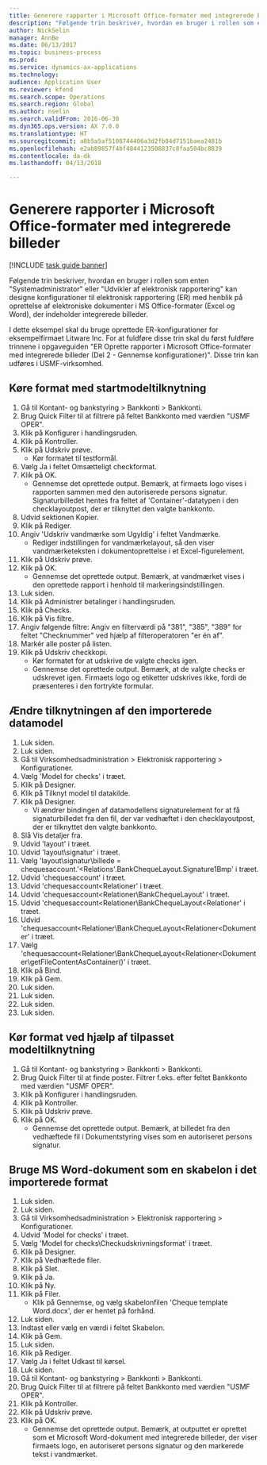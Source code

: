 ```yaml
--- 
title: Generere rapporter i Microsoft Office-formater med integrerede billeder
description: "Følgende trin beskriver, hvordan en bruger i rollen som enten \"Systemadministrator\" eller \"Udvikler af elektronisk rapportering\" kan designe konfigurationer til elektronisk rapportering (ER) med henblik på oprettelse af elektroniske dokumenter i MS Office-formater (Excel og Word), der indeholder integrerede billeder."
author: NickSelin
manager: AnnBe
ms.date: 06/13/2017
ms.topic: business-process
ms.prod: 
ms.service: dynamics-ax-applications
ms.technology: 
audience: Application User
ms.reviewer: kfend
ms.search.scope: Operations
ms.search.region: Global
ms.author: nselin
ms.search.validFrom: 2016-06-30
ms.dyn365.ops.version: AX 7.0.0
ms.translationtype: HT
ms.sourcegitcommit: a8b5a5af5108744406a3d2fb84d7151baea2481b
ms.openlocfilehash: e2ab89857f4bf4844123508837c8faa504bc8839
ms.contentlocale: da-dk
ms.lasthandoff: 04/13/2018

---
```

# <a name="generate-reports-in-microsoft-office-formats-with-embedded-images"></a>Generere rapporter i Microsoft Office-formater med integrerede billeder

[!INCLUDE [task guide banner](../../includes/task-guide-banner.md)]

Følgende trin beskriver, hvordan en bruger i rollen som enten "Systemadministrator" eller "Udvikler af elektronisk rapportering" kan designe konfigurationer til elektronisk rapportering (ER) med henblik på oprettelse af elektroniske dokumenter i MS Office-formater (Excel og Word), der indeholder integrerede billeder.

I dette eksempel skal du bruge oprettede ER-konfigurationer for eksempelfirmaet Litware Inc.  For at fuldføre disse trin skal du først fuldføre trinnene i opgaveguiden "ER Oprette rapporter i Microsoft Office-formater med integrerede billeder (Del 2 - Gennemse konfigurationer)". Disse trin kan udføres i USMF-virksomhed.


## <a name="run-format-with-initial-model-mapping"></a>Køre format med startmodeltilknytning
1. Gå til Kontant- og bankstyring > Bankkonti > Bankkonti.
2. Brug Quick Filter til at filtrere på feltet Bankkonto med værdien "USMF OPER".
3. Klik på Konfigurer i handlingsruden.
4. Klik på Kontroller.
5. Klik på Udskriv prøve.
    * Kør formatet til testformål.  
6. Vælg Ja i feltet Omsætteligt checkformat.
7. Klik på OK.
    * Gennemse det oprettede output. Bemærk, at firmaets logo vises i rapporten sammen med den autoriserede persons signatur. Signaturbilledet hentes fra feltet af 'Container'-datatypen i den checklayoutpost, der er tilknyttet den valgte bankkonto.  
8. Udvid sektionen Kopier.
9. Klik på Rediger.
10. Angiv 'Udskriv vandmærke som Ugyldig' i feltet Vandmærke.
    * Rediger indstillingen for vandmærkelayout, så den viser vandmærketeksten i dokumentoprettelse i et Excel-figurelement.  
11. Klik på Udskriv prøve.
12. Klik på OK.
    * Gennemse det oprettede output. Bemærk, at vandmærket vises i den oprettede rapport i henhold til markeringsindstillingen.  
13. Luk siden.
14. Klik på Administrer betalinger i handlingsruden.
15. Klik på Checks.
16. Klik på Vis filtre.
17. Angiv følgende filtre: Angiv en filterværdi på "381", "385", "389" for feltet "Checknummer" ved hjælp af filteroperatoren "er én af".
18. Markér alle poster på listen.
19. Klik på Udskriv checkkopi.
    * Kør formatet for at udskrive de valgte checks igen.  
    * Gennemse det oprettede output. Bemærk, at de valgte checks er udskrevet igen. Firmaets logo og etiketter udskrives ikke, fordi de præsenteres i den fortrykte formular.  

## <a name="modify-the-mapping-of-the-imported-data-model"></a>Ændre tilknytningen af den importerede datamodel
1. Luk siden.
2. Luk siden.
3. Gå til Virksomhedsadministration > Elektronisk rapportering > Konfigurationer.
4. Vælg 'Model for checks' i træet.
5. Klik på Designer.
6. Klik på Tilknyt model til datakilde.
7. Klik på Designer.
    * Vi ændrer bindingen af datamodellens signaturelement for at få signaturbilledet fra den fil, der var vedhæftet i den checklayoutpost, der er tilknyttet den valgte bankkonto.  
8. Slå Vis detaljer fra.
9. Udvid 'layout' i træet.
10. Udvid 'layout\signatur' i træet.
11. Vælg 'layout\signatur\billede = chequesaccount.'<Relations'.BankChequeLayout.Signature1Bmp' i træet.
12. Udvid 'chequesaccount' i træet.
13. Udvid 'chequesaccount\<Relationer' i træet.
14. Udvid 'chequesaccount\<Relationer\BankChequeLayout' i træet.
15. Udvid 'chequesaccount\<Relationer\BankChequeLayout\<Relationer' i træet.
16. Udvid 'chequesaccount\<Relationer\BankChequeLayout\<Relationer\<Dokumenter' i træet.
17. Vælg 'chequesaccount\<Relationer\BankChequeLayout\<Relationer\<Dokumenter\getFileContentAsContainer()' i træet.
18. Klik på Bind.
19. Klik på Gem.
20. Luk siden.
21. Luk siden.
22. Luk siden.
23. Luk siden.

## <a name="run-format-using-the-adjusted-model-mapping"></a>Kør format ved hjælp af tilpasset modeltilknytning
1. Gå til Kontant- og bankstyring > Bankkonti > Bankkonti.
2. Brug Quick Filter til at finde poster. Filtrer f.eks. efter feltet Bankkonto med værdien "USMF OPER".
3. Klik på Konfigurer i handlingsruden.
4. Klik på Kontroller.
5. Klik på Udskriv prøve.
6. Klik på OK.
    * Gennemse det oprettede output. Bemærk, at billedet fra den vedhæftede fil i Dokumentstyring vises som en autoriseret persons signatur.  

## <a name="use-ms-word-document-as-a-template-in-the-imported-format"></a>Bruge MS Word-dokument som en skabelon i det importerede format
1. Luk siden.
2. Luk siden.
3. Gå til Virksomhedsadministration > Elektronisk rapportering > Konfigurationer.
4. Udvid 'Model for checks' i træet.
5. Vælg 'Model for checks\Checkudskrivningsformat' i træet.
6. Klik på Designer.
7. Klik på Vedhæftede filer.
8. Klik på Slet.
9. Klik på Ja.
10. Klik på Ny.
11. Klik på Filer.
    * Klik på Gennemse, og vælg skabelonfilen 'Cheque template Word.docx', der er hentet på forhånd.  
12. Luk siden.
13. Indtast eller vælg en værdi i feltet Skabelon.
14. Klik på Gem.
15. Luk siden.
16. Klik på Rediger.
17. Vælg Ja i feltet Udkast til kørsel.
18. Luk siden.
19. Gå til Kontant- og bankstyring > Bankkonti > Bankkonti.
20. Brug Quick Filter til at filtrere på feltet Bankkonto med værdien "USMF OPER".
21. Klik på Kontroller.
22. Klik på Udskriv prøve.
23. Klik på OK.
    * Gennemse det oprettede output. Bemærk, at outputtet er oprettet som et Microsoft Word-dokument med integrerede billeder, der viser firmaets logo, en autoriseret persons signatur og den markerede tekst i vandmærket.  


